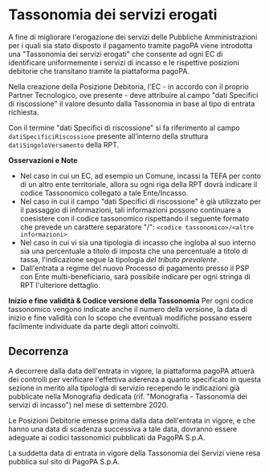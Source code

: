 # Tassonomia dei servizi erogati

A fine di migliorare l'erogazione dei servizi delle Pubbliche Amministrazioni per i quali sia stato disposto il pagamento tramite pagoPA viene introdotta una "Tassonomia dei servizi erogati" che consente ad  ogni EC di identificare uniformemente i servizi di incasso e le rispettive posizioni debitorie che transitano tramite la piattaforma pagoPA.

Nella creazione della Posizione Debitoria, l'EC - in accordo con il proprio Partner Tecnologico, ove presente - deve attribuire al campo "dati Specifici di riscossione" il valore desunto dalla Tassonomia in base al tipo di entrata richiesta.

Con il termine "dati Specifici di riscossione" si fa riferimento al campo `datiSpecificiRiscossione` presente all’interno della struttura `datiSingoloVersamento` della RPT.

**Osservazioni e Note**

* Nel caso in cui un EC, ad esempio un Comune, incassi la TEFA per conto di un altro ente territoriale, allora su ogni riga della RPT dovrà indicare il codice Tassonomico collegato a tale Ente/Incasso.
* Nel caso in cui il campo "dati Specifici di riscossione" è già utilizzato per il passaggio di informazioni, tali informazioni possono continuare a coesistere con il codice tassonomico rispettando il seguente formato che prevede un carattere separatore "/": `<codice tassonomico>/<altre informazioni>`
* Nel caso in cui vi sia una tipologia di incasso che ingloba al suo interno sia una percentuale a titolo di imposta che una percentuale a titolo di tassa, l'indicazione segue la tipologia *del tributo prevalente*.
* Dall'entrata a regime del nuovo Processo di pagamento presso il PSP con Ente multi-beneficiario, sarà possibile indicare per ogni stringa di RPT l'ulteriore dettaglio.

**Inizio e fine validità & Codice versione della Tassonomia**
Per ogni codice tassonomico vengono indicate anche il numero della versione, la data di inizio e fine validità con lo scopo che eventuali modifiche possano essere facilmente individuate da parte degli attori coinvolti.

## Decorrenza

A decorrere dalla data dell'entrata in vigore, la piattaforma pagoPA attuerà dei controlli per verificare l'effettiva aderenza a quanto specificato in questa sezione in merito alla tipologia di servizio recependo le indicazioni già pubblicate nella Monografia dedicata (rif. "Monografia - Tassonomia dei servizi di incasso") nel mese di settembre 2020.

Le Posizioni Debitorie emesse prima dalla data dell'entrata in vigore, e che hanno una data di scadenza successiva a tale data, dovranno essere adeguate ai codici tassonomici pubblicati da PagoPA S.p.A.

La suddetta data di entrata in vigore della Tassonomia dei Servizi viene resa pubblica sul sito di PagoPA S.p.A.
